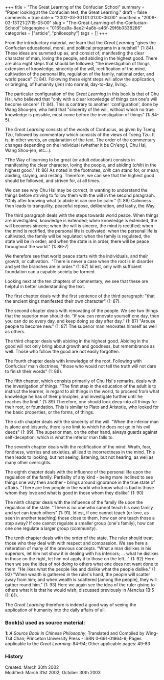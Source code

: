 +++
title = "The Great Learning of the Confucian School"
summary = "Paper looking at the Confucian text, the Great Learning."
draft = false
comments = true
date = "2002-03-30T01:01:00-06:00"
modified = "2009-03-13T21:27:15-05:00"
slug = "The-Great-Learning-of-the-Confucian-School"
blogengine = "0165ca9a-8ee2-4a6b-a46f-29f6b0338286"
categories = ["article", "philosophy"]
tags = []
+++

<p>
From the introductory material, we learn that the <em>Great Learning</em> &quot;gives the Confucian educational, moral, and political programs in a nutshell&quot; (1: 84). These ideas are summed up as, and consist of; manifesting the clear character of man, loving the people, and abiding in the highest good. There are also eight steps that should be followed; &quot;the investigation of things, extension of knowledge, sincerity of the will, rectification of the mind, cultivation of the personal life, regulation of the family, national order, and world peace&quot; (1: 84). Following these eight steps will allow the application, or bringing, of humanity (<em>jen</em>) into normal, day-to-day, living.
</p>
<p>
The particular configuration of the <em>Great Learning</em> in this book is that of Chu Hsi, who believed that &quot;only with a clear knowledge of things can one&#39;s will become sincere&quot; (1: 84). This is contrary to another &#39;configuration&#39;, done by Wang Shou-jen, who held that &quot;sincerity of the will, without which no true knowledge is possible, must come before the investigation of things&quot; (1: 84-5).
</p>
<p>
The <em>Great Learning</em> consists of the words of Confucius, as given by Tseng Tzu, followed by commentary which consists of the views of Tseng Tzu. It is, in other words, an explanation of the text. The order of the commentary changes depending on the individual (whether it be Ch&#39;eng I, Chu Hsi, Wang Shou-jen, etc...).
</p>
<p>
&quot;The Way of learning to be great (or adult education) consists in manifesting the clear character, loving the people, and abiding (<em>chih</em>) in the highest good.&quot; (1: 86) As noted in the footnotes, <em>chih</em> can stand for, or mean; abiding, staying, and resting. Therefore, we can see that the highest good should be followed, and striven for, at all times.
</p>
<p>
We can see why Chu Hsi may be correct, in wanting to understand the things before striving to follow them with the will in the second paragraph. &quot;Only after knowing what to abide in can one be calm.&quot; (1: 86) Calmness then leads to tranquility, peaceful repose, deliberation, and lastly, the Way.
</p>
<p>
The third paragraph deals with the steps towards world peace. When things are investigated, knowledge is extended; when knowledge is extended, the will becomes sincere; when the will is sincere, the mind is rectified; when the mind is rectified, the personal life is cultivated; when the personal life is cultivated, the family will be regulated; when the family is regulated, the state will be in order; and when the state is in order, there will be peace throughout the world.&quot; (1: 86-7)
</p>
<p>
We therefore see that world peace starts with the individuals, and their growth, or cultivation.&nbsp; &quot;There is never a case when the root is in disorder and yet the branches are in order.&quot; (1: 87) Id est, only with sufficient foundation can a capable society be formed.
</p>
<p>
Looking next at the ten chapters of commentary, we see that these are helpful in better understanding the text.
</p>
<p>
The first chapter deals with the first sentence of the third paragraph: &quot;that the ancient kings manifested their own character&quot; (1: 87).
</p>
<p>
The second chapter deals with renovating of the people. We see two things that the superior man should do. &quot;If you can renovate yourself one day, then you can do so every day, and keep doing so day after day.&quot; (1: 87) &quot;Arouse people to become new.&quot; (1: 87) The superior man renovates himself as well as others.
</p>
<p>
The third chapter deals with abiding in the highest good. Abiding in the good will not only bring about growth and goodness, but remembrance as well. Those who follow the good are not easily forgotten.
</p>
<p>
The fourth chapter deals with knowledge of the root. Following with Confucius&#39; main doctrines, &quot;those who would not tell the truth will not dare to finish their words&quot; (1: 88).
</p>
<p>
The fifth chapter, which consists primarily of Chu Hsi&#39;s remarks, deals with the investigation of things. &quot;The first step in the education of the adult is to instruct the learner, in regard to all things in the world, to proceed from what knowledge he has of their principles, and investigate further until he reaches the limit.&quot; (1: 89) Therefore, one should look deep into all things for their root, or foundation. This is similar to Plato and Aristotle, who looked for the basic properties, or the forms, of things.
</p>
<p>
The sixth chapter deals with the sincerity of the will. &quot;When the inferior man is alone and leisurely, there is no limit to which he does not go in his evil deeds&quot; (1: 89). The superior man, on the other hand, always guards against self-deception, which is what the inferior man falls to. 
</p>
<p>
The seventh chapter deals with the rectification of the mind. Wrath, fear, fondness, worries and anxieties, all lead to incorrectness in the mind. This then leads to looking, but not seeing; listening, but not hearing; as well as many other oversights.
</p>
<p>
The eighth chapter deals with the influence of the personal life upon the regulation of the family. Partiality of any kind - being more inclined to see things one way then another - brings around ignorance in the true state of affairs. &quot;There are few people in the world who know what is bad in those whom they love and what is good in those whom they dislike&quot; (1: 90)
</p>
<p>
The ninth chapter deals with the influence of the family life upon the regulation of the state. &quot;There is no one who cannot teach his own family and yet can teach others&quot; (1: 91). Id est, if one cannot teach (or love, as seen in another teaching) those close to them, how can one teach those a step away? If one cannot regulate a smaller group (one&#39;s family), how can one one regulate a larger group (community).
</p>
<p>
The tenth chapter deals with the order of the state. The ruler should treat those who they deal with with respect and compassion. We see here a reiteration of many of the previous concepts. &quot;What a man dislikes in his superiors, let him not show it in dealing with his inferiors; ... what he dislikes in those on the right, let him not apply it to those on the left...&quot; (1: 92) Here then we see the idea of not doing to others what one does not want done to them. &quot;He likes what the people like and dislike what the people dislike.&quot; (1: 92) &quot;When wealth is gathered in the ruler&#39;s hand, the people will scatter away from him; and when wealth is scattered [among the people], they will gather round him.&quot; (1: 93) Here we again see the idea of the ruler giving to others what it is that he would wish, discussed previously in <em>Mencius</em> 1B:5 (1: 61).
</p>
<p>
The <em>Great Learning</em> therefore is indeed a good way of seeing the application of humanity into the daily affairs of all.
</p>
<h3>Book(s) used as source material:</h3>
<p>
<strong>1</strong>: <em>A Source Book in Chinese Philosophy</em>; Translated and Compiled by Wing-Tsit Chan; Princeton University Press - ISBN 0-691-01964-9; Pages applicable to the <em>Great Learning</em>: 84-94; Other applicable pages: 49-83
</p>
<h3>History</h3>
<p>
Created: March 30th 2002<br />
Modified: March 31st 2002; October 30th 2003 
</p>

